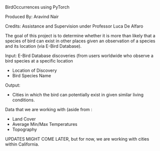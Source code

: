 BirdOccurrences using PyTorch

Produced By: Aravind Nair

Credits: Assistance and Supervision under Professor Luca De Alfaro



The goal of this project is to determine whether it is more than likely that a species of bird can exist in other places given an observation of a species and its location (via E-Bird Database). 

Input: E-Bird Database discoveries (from users worldwide who observe a bird species at a specific location
  - Location of Discovery
  - Bird Species Name
  
Output: 
  - Cities in which the bird can potentially exist in given similar living conditions.
  
Data that we are working with (aside from : 
  - Land Cover
  - Average Min/Max Temperatures
  - Topography
  
UPDATES MIGHT COME LATER, but for now, we are working with cities within California.
